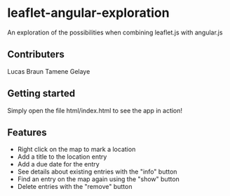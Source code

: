 # leaflet-angular-exploration
An exploration of the possibilities when combining leaflet.js with angular.js

## Contributers
Lucas Braun
Tamene Gelaye

## Getting started
Simply open the file html/index.html to see the app in action!

## Features
* Right click on the map to mark a location
* Add a title to the location entry
* Add a due date for the entry
* See details about existing entries with the "info" button
* Find an entry on the map again using the "show" button
* Delete entries with the "remove" button
